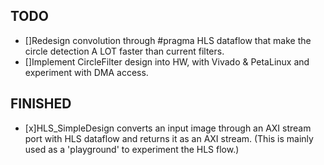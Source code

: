 ## TODO
* []Redesign convolution through #pragma HLS dataflow that make the circle detection A LOT faster than current filters.
* []Implement CircleFilter design into HW, with Vivado & PetaLinux and experiment with DMA access.

## FINISHED
* [x]HLS_SimpleDesign converts an input image through an AXI stream port with HLS dataflow and returns it as an AXI stream. (This is mainly used as a 'playground' to experiment the HLS flow.)
